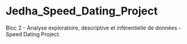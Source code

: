 # Jedha_Speed_Dating_Project
Bloc 2 - Analyse exploratoire, descriptive et inférentielle de données - Speed Dating Project.
